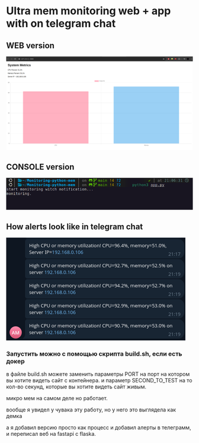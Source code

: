 # Ultra mem monitoring web + app with on telegram chat


## WEB version

![web](./imgs/web.png)



## CONSOLE version

![app](./imgs/app.png)




## How alerts look like in telegram chat

![alerts](./imgs/alerts.png)




### Запустить можно с помощью скрипта build.sh, если есть докер

в файле build.sh можете заменить параметры PORT на порт на котором вы хотите видеть сайт с контейнера.
и параметр SECOND_TO_TEST на то кол-во секунд, которые вы хотите видеть сайт живым.



микро мем на самом деле но работает.

вообще я увидел у чувака эту работу, но у него это выглядела как демка

а я добавил версию просто как процесс и добавил алерты в телеграмм, и переписал веб на fastapi с flaska.

